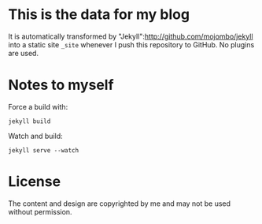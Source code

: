 # This is the data for my blog

It is automatically transformed by "Jekyll":http://github.com/mojombo/jekyll into a static site `_site` whenever I push this repository to GitHub. No plugins are used.

# Notes to myself

Force a build with:

	jekyll build

Watch and build:

	jekyll serve --watch

# License

The content and design are copyrighted by me and may not be used without permission.